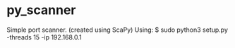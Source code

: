 # py_scanner
Simple port scanner. (created using ScaPy)
Using: $ sudo python3 setup.py -threads 15 -ip 192.168.0.1
